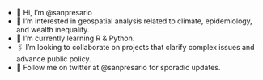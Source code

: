 - 🖖 Hi, I’m @sanpresario
- 🧭 I’m interested in geospatial analysis related to climate, epidemiology, and wealth inequality.
- 🐍 I’m currently learning R & Python.
- 🖇 I’m looking to collaborate on projects that clarify complex issues and advance public policy.
- 🦤 Follow me on twitter at @sanpresario for sporadic updates.
